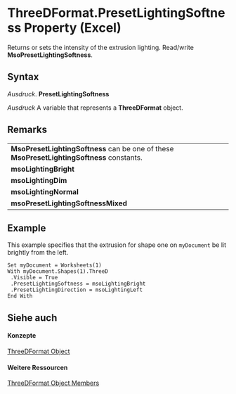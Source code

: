 
# ThreeDFormat.PresetLightingSoftness Property (Excel)

Returns or sets the intensity of the extrusion lighting. Read/write  **MsoPresetLightingSoftness**.


## Syntax

 _Ausdruck_. **PresetLightingSoftness**

 _Ausdruck_ A variable that represents a **ThreeDFormat** object.


## Remarks




||
|:-----|
|**MsoPresetLightingSoftness** can be one of these **MsoPresetLightingSoftness** constants.|
|**msoLightingBright**|
|**msoLightingDim**|
|**msoLightingNormal**|
|**msoPresetLightingSoftnessMixed**|

## Example

This example specifies that the extrusion for shape one on  `myDocument` be lit brightly from the left.


```
Set myDocument = Worksheets(1) 
With myDocument.Shapes(1).ThreeD 
 .Visible = True 
 .PresetLightingSoftness = msoLightingBright 
 .PresetLightingDirection = msoLightingLeft 
End With
```


## Siehe auch


#### Konzepte


[ThreeDFormat Object](9cb41236-6aba-4d6c-a54c-5e177657c8d1.md)
#### Weitere Ressourcen


[ThreeDFormat Object Members](http://msdn.microsoft.com/library/1693142f-53c2-1185-6162-9a99b3ae25d6%28Office.15%29.aspx)